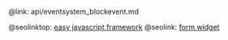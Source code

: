 @link: api/eventsystem_blockevent.md

@seolinktop: [easy javascript framework](https://webix.com)
@seolink: [form widget](https://webix.com/widget/form/)
